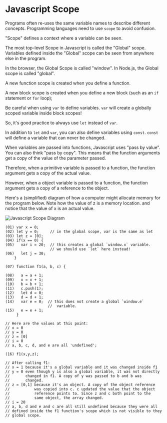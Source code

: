 # Javascript Scope

Programs often re-uses the same variable names to describe
different concepts. Programming languages need to use `scope` to
avoid confusion.

"Scope" defines a context where a variable can be seen.

The most top-level Scope in Javascript is called the "Global" scope.
Variables defined inside the "Global" scope can be seen from
anywhere else in the program.

In the browser, the Global Scope is called "window". In Node.js, the
Global scope is called "global".

A new function scope is created when you define a function.

A new block scope is created when you define a new block (such as an
`if` statement or `for` loop);

Be careful when using `var` to define variables. `var` will
create a globally scoped variable inside block scopes!

So, it's good practice to always use `let` instead of `var`.

In addition to `let` and `var`, you can also define variables using
`const`. `const` will define a variable that can never be changed.

When variables are passed into functions, Javascript uses "pass by
value". You can also think "pass by copy". This means that the
function arguments get a copy of the value of the parameter passed.

Therefore, when a primitive variable is passed to a function, the
function argument gets a copy of the actual value.

However, when a object variable is passed to a function, the function
argument gets a copy of a reference to the object.

Here's a (simplified) diagram of how a computer might allocate memory
for the program below. Note how the value of z is a memory location.
and notice that the value of x is an actual value.

![Javascript Scope Diagram](https://upgradingdave.github.io/images/js_scope.png)

```
(01) var x = 0;
(02) let y = 0;     // in the global scope, var is the same as let
(03) let z = [0];
(04) if(x == 0) {
(05)   var i = 20;  // this creates a global `window.x` variable.
                    // we should use `let` here instead!
(06)   let j = 30;
    }

(07) function f1(a, b, c) {

(08)   a = a + 1;
(09)   x = x + 1;
(10)   b = b + 1;
(11)   c.push(1);
(12)   let d = 0;
(13)   d = d + 1;
(14)   var e = 0;  // this does not create a global `window.e`
                   //  variable.
(15)   e = e + 1;
     }

// Here are the values at this point:
// x = 0
// y = 0
// z = [0]
// i = 0
// a, b, c, d, and e are all 'undefined';

(16) f1(x,y,z);

// After calling f1:
// x = 1 because it's a global variable and it was changed inside f1
// y = 0 even though y is also a global variable, it was not directly
//       changed in f1. A copy of y was passed to b and b was
//       changed.
// z = [0,1] because it's an object. A copy of the object reference
//           was copied into c. c updated the value that the object
//           reference points to. Since z and c both point to the
//           same object, the array changed.
// i = 20
// a, b, d and e and c are all still undefined because they were all
// defined inside the f1 function's scope which is not visible to they
// global scope.
```
